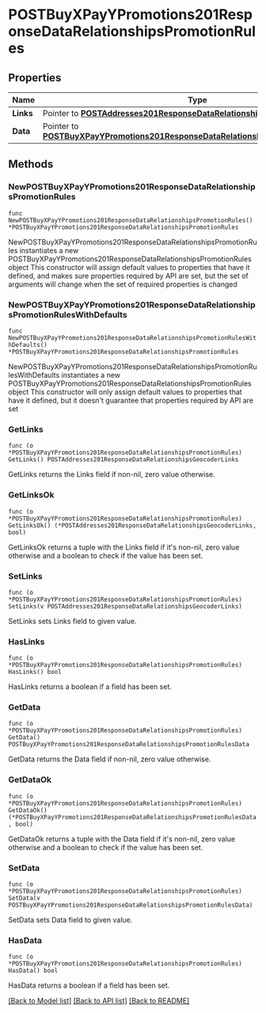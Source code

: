 # POSTBuyXPayYPromotions201ResponseDataRelationshipsPromotionRules

## Properties

Name | Type | Description | Notes
------------ | ------------- | ------------- | -------------
**Links** | Pointer to [**POSTAddresses201ResponseDataRelationshipsGeocoderLinks**](POSTAddresses201ResponseDataRelationshipsGeocoderLinks.md) |  | [optional] 
**Data** | Pointer to [**POSTBuyXPayYPromotions201ResponseDataRelationshipsPromotionRulesData**](POSTBuyXPayYPromotions201ResponseDataRelationshipsPromotionRulesData.md) |  | [optional] 

## Methods

### NewPOSTBuyXPayYPromotions201ResponseDataRelationshipsPromotionRules

`func NewPOSTBuyXPayYPromotions201ResponseDataRelationshipsPromotionRules() *POSTBuyXPayYPromotions201ResponseDataRelationshipsPromotionRules`

NewPOSTBuyXPayYPromotions201ResponseDataRelationshipsPromotionRules instantiates a new POSTBuyXPayYPromotions201ResponseDataRelationshipsPromotionRules object
This constructor will assign default values to properties that have it defined,
and makes sure properties required by API are set, but the set of arguments
will change when the set of required properties is changed

### NewPOSTBuyXPayYPromotions201ResponseDataRelationshipsPromotionRulesWithDefaults

`func NewPOSTBuyXPayYPromotions201ResponseDataRelationshipsPromotionRulesWithDefaults() *POSTBuyXPayYPromotions201ResponseDataRelationshipsPromotionRules`

NewPOSTBuyXPayYPromotions201ResponseDataRelationshipsPromotionRulesWithDefaults instantiates a new POSTBuyXPayYPromotions201ResponseDataRelationshipsPromotionRules object
This constructor will only assign default values to properties that have it defined,
but it doesn't guarantee that properties required by API are set

### GetLinks

`func (o *POSTBuyXPayYPromotions201ResponseDataRelationshipsPromotionRules) GetLinks() POSTAddresses201ResponseDataRelationshipsGeocoderLinks`

GetLinks returns the Links field if non-nil, zero value otherwise.

### GetLinksOk

`func (o *POSTBuyXPayYPromotions201ResponseDataRelationshipsPromotionRules) GetLinksOk() (*POSTAddresses201ResponseDataRelationshipsGeocoderLinks, bool)`

GetLinksOk returns a tuple with the Links field if it's non-nil, zero value otherwise
and a boolean to check if the value has been set.

### SetLinks

`func (o *POSTBuyXPayYPromotions201ResponseDataRelationshipsPromotionRules) SetLinks(v POSTAddresses201ResponseDataRelationshipsGeocoderLinks)`

SetLinks sets Links field to given value.

### HasLinks

`func (o *POSTBuyXPayYPromotions201ResponseDataRelationshipsPromotionRules) HasLinks() bool`

HasLinks returns a boolean if a field has been set.

### GetData

`func (o *POSTBuyXPayYPromotions201ResponseDataRelationshipsPromotionRules) GetData() POSTBuyXPayYPromotions201ResponseDataRelationshipsPromotionRulesData`

GetData returns the Data field if non-nil, zero value otherwise.

### GetDataOk

`func (o *POSTBuyXPayYPromotions201ResponseDataRelationshipsPromotionRules) GetDataOk() (*POSTBuyXPayYPromotions201ResponseDataRelationshipsPromotionRulesData, bool)`

GetDataOk returns a tuple with the Data field if it's non-nil, zero value otherwise
and a boolean to check if the value has been set.

### SetData

`func (o *POSTBuyXPayYPromotions201ResponseDataRelationshipsPromotionRules) SetData(v POSTBuyXPayYPromotions201ResponseDataRelationshipsPromotionRulesData)`

SetData sets Data field to given value.

### HasData

`func (o *POSTBuyXPayYPromotions201ResponseDataRelationshipsPromotionRules) HasData() bool`

HasData returns a boolean if a field has been set.


[[Back to Model list]](../README.md#documentation-for-models) [[Back to API list]](../README.md#documentation-for-api-endpoints) [[Back to README]](../README.md)


